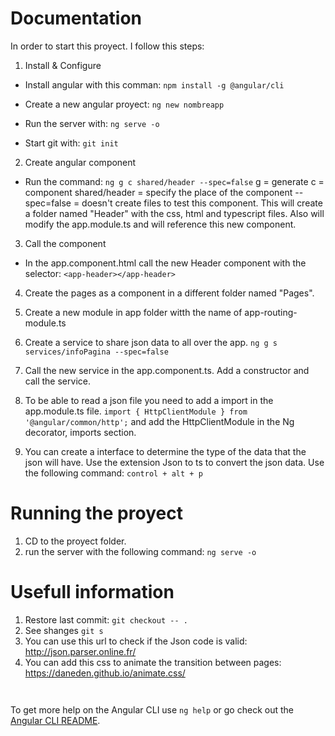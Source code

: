 # Documentation

In order to start this proyect. I follow this steps:

1. Install & Configure
- Install angular with this comman: `npm install -g @angular/cli`
- Create a new angular proyect: `ng new nombreapp`
- Run the server with: `ng serve -o`

- Start git with: `git init`

2. Create angular component
- Run the command: `ng g c shared/header --spec=false`
g = generate
c = component
shared/header = specify the place of the component
--spec=false = doesn't create files to test this component.
This will create a folder named "Header" with the css, html and typescript files. Also will modify the app.module.ts and will reference this new component. 

3. Call the component
- In the app.component.html call the new Header component with the selector:
`<app-header></app-header>`

4. Create the pages as a component in a different folder named "Pages".

5. Create a new module in app folder witth the name of app-routing-module.ts

6. Create a service to share json data to all over the app.
`ng g s services/infoPagina --spec=false`

7. Call the new service in the app.component.ts. Add a constructor and call the service. 

8. To be able to read a json file you need to add a import in the app.module.ts file. 
`import { HttpClientModule } from '@angular/common/http';` 
and add the HttpClientModule in the Ng decorator, imports section.

9. You can create a interface to determine the type of the data that the json will have. Use the extension Json to ts to convert the json data. Use the following command: `control + alt + p`

# Running the proyect

1. CD to the proyect folder.
2. run the server with the following command: `ng serve -o`



# Usefull information 
1. Restore last commit: `git checkout -- .`
2. See shanges `git s`
3. You can use this url to check if the Json code is valid: http://json.parser.online.fr/
4. You can add this css to animate the transition between pages: https://daneden.github.io/animate.css/

` `

To get more help on the Angular CLI use `ng help` or go check out the [Angular CLI README](https://github.com/angular/angular-cli/blob/master/README.md).
